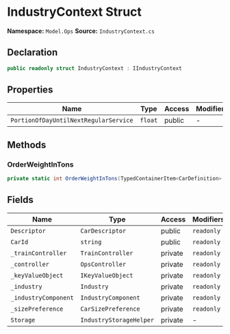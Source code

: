 # IndustryContext Struct

**Namespace:** `Model.Ops`
**Source:** `IndustryContext.cs`

## Declaration

```csharp
public readonly struct IndustryContext : IIndustryContext
```

## Properties

| Name | Type | Access | Modifiers |
|------|------|--------|-----------|
| `PortionOfDayUntilNextRegularService` | `float` | public | - |

## Methods

### OrderWeightInTons

```csharp
private static int OrderWeightInTons(TypedContainerItem<CarDefinition> definitionInfo, [CanBeNull] Load load)
```

## Fields

| Name | Type | Access | Modifiers |
|------|------|--------|-----------|
| `Descriptor` | `CarDescriptor` | public | `readonly` |
| `CarId` | `string` | public | `readonly` |
| `_trainController` | `TrainController` | private | `readonly` |
| `_controller` | `OpsController` | private | `readonly` |
| `_keyValueObject` | `IKeyValueObject` | private | `readonly` |
| `_industry` | `Industry` | private | `readonly` |
| `_industryComponent` | `IndustryComponent` | private | `readonly` |
| `_sizePreference` | `CarSizePreference` | private | `readonly` |
| `Storage` | `IndustryStorageHelper` | private | - |

